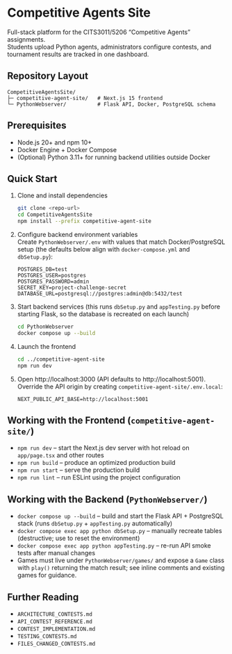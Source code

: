 # Competitive Agents Site

Full-stack platform for the CITS3011/5206 “Competitive Agents” assignments.  
Students upload Python agents, administrators configure contests, and tournament results are tracked in one dashboard.

## Repository Layout
```
CompetitiveAgentsSite/
├─ competitive-agent-site/   # Next.js 15 frontend
└─ PythonWebserver/          # Flask API, Docker, PostgreSQL schema
```

## Prerequisites
- Node.js 20+ and npm 10+
- Docker Engine + Docker Compose
- (Optional) Python 3.11+ for running backend utilities outside Docker

## Quick Start
1. Clone and install dependencies
   ```bash
   git clone <repo-url>
   cd CompetitiveAgentsSite
   npm install --prefix competitive-agent-site
   ```
2. Configure backend environment variables  
   Create `PythonWebserver/.env` with values that match Docker/PostgreSQL setup (the defaults below align with `docker-compose.yml` and `dbSetup.py`):
   ```env
   POSTGRES_DB=test
   POSTGRES_USER=postgres
   POSTGRES_PASSWORD=admin
   SECRET_KEY=project-challenge-secret
   DATABASE_URL=postgresql://postgres:admin@db:5432/test

   ```
3. Start backend services (this runs `dbSetup.py` and `appTesting.py` before starting Flask, so the database is recreated on each launch)
   ```bash
   cd PythonWebserver
   docker compose up --build
   ```
4. Launch the frontend
   ```bash
   cd ../competitive-agent-site
   npm run dev
   ```
5. Open http://localhost:3000 (API defaults to http://localhost:5001).  
   Override the API origin by creating `competitive-agent-site/.env.local`:
   ```env
   NEXT_PUBLIC_API_BASE=http://localhost:5001
   ```

## Working with the Frontend (`competitive-agent-site/`)
- `npm run dev` – start the Next.js dev server with hot reload on `app/page.tsx` and other routes
- `npm run build` – produce an optimized production build
- `npm run start` – serve the production build
- `npm run lint` – run ESLint using the project configuration

## Working with the Backend (`PythonWebserver/`)
- `docker compose up --build` – build and start the Flask API + PostgreSQL stack (runs `dbSetup.py` + `appTesting.py` automatically)
- `docker compose exec app python dbSetup.py` – manually recreate tables (destructive; use to reset the environment)
- `docker compose exec app python appTesting.py` – re-run API smoke tests after manual changes
- Games must live under `PythonWebserver/games/` and expose a `Game` class with `play()` returning the match result; see inline comments and existing games for guidance.

## Further Reading
- `ARCHITECTURE_CONTESTS.md`
- `API_CONTEST_REFERENCE.md`
- `CONTEST_IMPLEMENTATION.md`
- `TESTING_CONTESTS.md`
- `FILES_CHANGED_CONTESTS.md`
